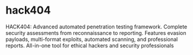# hack404
HACK404: Advanced automated penetration testing framework. Complete security assessments from reconnaissance to reporting. Features evasion payloads, multi-format exploits, automated scanning, and professional reports. All-in-one tool for ethical hackers and security professionals
